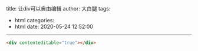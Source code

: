 title: 让div可以自由编辑
author: 大白腿
tags:
  - html
categories:
  - html
date: 2020-05-24 12:52:00
---
```html
<div contenteditable="true"></div>
```